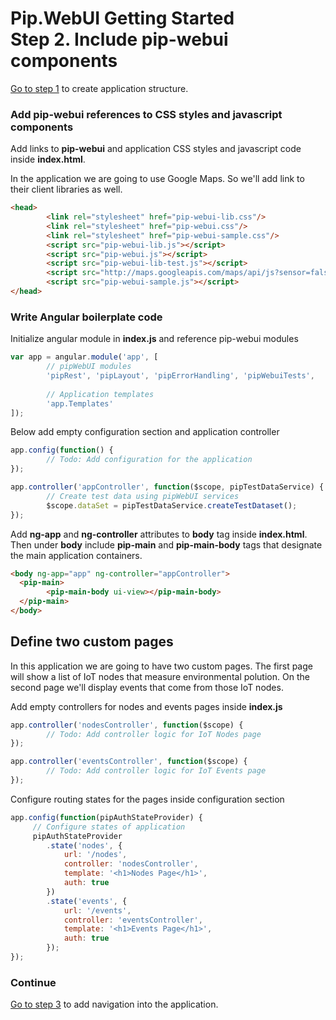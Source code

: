 # Pip.WebUI Getting Started <br/> Step 2. Include pip-webui components

[Go to step 1](https://github.com/pip-webui/pip-webui-sample/blob/master/step1/) to create application structure.

### Add pip-webui references to CSS styles and javascript components

Add links to **pip-webui** and application CSS styles and javascript code inside **index.html**.

In the application we are going to use Google Maps. So we'll add link to their client libraries as well.

```html 
<head>
        <link rel="stylesheet" href="pip-webui-lib.css"/>
        <link rel="stylesheet" href="pip-webui.css"/>
        <link rel="stylesheet" href="pip-webui-sample.css"/>
        <script src="pip-webui-lib.js"></script>
        <script src="pip-webui.js"></script>
        <script src="pip-webui-lib-test.js"></script>
        <script src="http://maps.googleapis.com/maps/api/js?sensor=false&key=AIzaSyBg6cm-FDBFPWzRcn39AuSHGQSrdtVIjEo"></script>
        <script src="pip-webui-sample.js"></script>
</head>
```

### Write Angular boilerplate code

Initialize angular module in **index.js** and reference pip-webui modules

```javascript
var app = angular.module('app', [
        // pipWebUI modules
        'pipRest', 'pipLayout', 'pipErrorHandling', 'pipWebuiTests',
        
        // Application templates
        'app.Templates'
]);
```

Below add empty configuration section and application controller

```javascript
app.config(function() {
        // Todo: Add configuration for the application
});

app.controller('appController', function($scope, pipTestDataService) {
        // Create test data using pipWebUI services
        $scope.dataSet = pipTestDataService.createTestDataset();
});
```

Add **ng-app** and **ng-controller** attributes to **body** tag inside **index.html**.
Then under **body** include **pip-main** and **pip-main-body** tags that designate the main application containers.

```html
<body ng-app="app" ng-controller="appController">
  <pip-main>
        <pip-main-body ui-view></pip-main-body>
  </pip-main>
</body>
```

## Define two custom pages

In this application we are going to have two custom pages. The first page will show a list of IoT nodes that measure
environmental polution. On the second page we'll display events that come from those IoT nodes.

Add empty controllers for nodes and events pages inside **index.js**

```javascript
app.controller('nodesController', function($scope) {
        // Todo: Add controller logic for IoT Nodes page
});

app.controller('eventsController', function($scope) {
        // Todo: Add controller logic for IoT Events page
});
```

Configure routing states for the pages inside configuration section

```javascript
app.config(function(pipAuthStateProvider) {
     // Configure states of application
     pipAuthStateProvider
        .state('nodes', {
            url: '/nodes',
            controller: 'nodesController',
            template: '<h1>Nodes Page</h1>',
            auth: true
        })
        .state('events', {
            url: '/events',
            controller: 'eventsController',
            template: '<h1>Events Page</h1>',
            auth: true
        });
});     
```

### Continue

[Go to step 3](https://github.com/pip-webui/pip-webui-sample/blob/master/step3/) to add navigation into the application.
